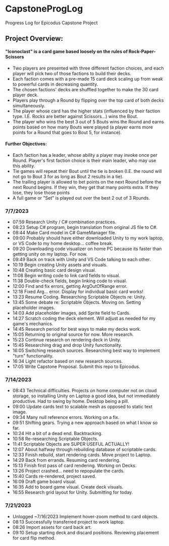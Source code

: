 # CapstoneProgLog
Progress Log for Epicodus Capstone Project
## Project Overview:
#### "Iconoclast" is a card game based loosely on the rules of Rock-Paper-Scissors 
* Two players are presented with three different faction choices, and each player will pick two of those factions to build their decks.
* Each faction comes with a pre-made 15 card deck scaling up from weak to powerful cards in decreasing quantity.
* The chosen factions' decks are shuffled together to make the 30 card player deck.
* Players play through a Round by flipping over the top card of both decks simultaneously.
* The player whose card has the higher stats (influenced by their faction type. I.E. Rocks are better against Scissors...) wins the Bout.
* The player who wins the best 3 out of 5 Bouts wins the Round and earns points based on how many Bouts were played (a player earns more points for a Round that goes to Bout 5, for instance).

#### Further Objectives:
* Each faction has a leader, whose ability a player may invoke once per Round. Player's first faction choice is their main leader, who may use this ability.
* Tie games will repeat their Bout until the tie is broken (I.E. the round will not go to Bout 3 for as long as Bout 2 results in a tie).
* The trailing player is allowed to bet points on the next Round before the next Round begins. If they win, they get that many points extra. If they lose, they lose those points
* A full game or "Set" is played out over the best 2 out of 3 Rounds.

### 7/7/2023
*  07:59 Research Unity / C# combination practices.
*  08:23 Setup C# program, begin translation from original JS file to C#.
*  08:44 Make Card model in C# GameManager file.
*  09:00 Probably should have either downloaded Unity to my work laptop, or VS Code to my home desktop... coffee break.
*  09:20 Downloading code visualizer on home PC because its faster than getting unity on my laptop. For now.
*  09:49 Back on track with Unity and VS Code talking to each other.
*  10:19 Begin creating Unity assets and visuals.
*  10:48 Creating basic card design visual.
*  11:08 Begin writing code to link card fields to visual.
*  11:38 Double-check fields, begin linking code to visual.
*  12:00 Find and fix errors, getting ArgOutOfRange error.
*  12:18 Fixed Arg... error. Display for individual basic card works!
*  13:23 Resume Coding. Researching Scriptable Objects re: Unity.
*  13:45 Some debate re: Scriptable Objects. Moving on. Setting placeholder images.
*  14:03 Add placeholder images, add Sprite field to Cards.
*  14:27 Scratch coding the deck element. Will adjust as needed for my game's mechanics.
*  14:45 Research period for best ways to make my decks work.
*  15:05 Returning to original source for now. More research.
*  15:23 Continue research on rendering deck in Unity.
*  15:45 Researching drag and drop Unity functionality.
*  16:05 Switching research sources. Researching best way to implement "turn" functionality.
*  16:34 Light refactor based on new research sources.
*  17:05 Write Capstone Proposal. Submit this repo to Epicodus.

### 7/14/2023
* 08:43 Technical difficulties. Projects on home computer not on cloud storage, so installing Unity on Laptop a good idea, but not immediately productive. Had to swing by home. Desktop being a pill.
* 09:00 Update cards text to scalable mesh as opposed to static text image.
* 09:34 Many null reference errors. Working on a fix.
* 09:51 Shifting gears. Trying a new approach based on what I know so far.
* 10:24 Hit a bit of a dead end. Backtracking.
* 10:58 Re-researching Scriptable Objects.
* 11:41 Scriptable Objects are SUPER USEFUL ACTUALLY!
* 12:07 About halfway through rebuilding database of scriptable cards.
* 12:33 Finish rebuild, start rendering cards. Move project to Laptop.
* 14:29 Back from errands. Resuming card rendering.
* 15:13 Finish first pass of card rendering. Working on Decks.
* 13:26 Project crashed... need to repopulate the cards.
* 15:40 Cards re-rendered, project saved.
* 16:09 Draft game board visual.
* 16:35 Add to board game visual. Create deck visuals.
* 16:55 Research grid layout for Unity. Submitting for today.

### 7/21/2023
* Unlogged ~7/16/2023 Implement hover-zoom method to card objects.
* 08:13 Successfully transferred project to work laptop.
* 08:26 Import assets for card back art.
* 09:10 Setup starting deck and discard positions. Reviewing placement for card flip method.
